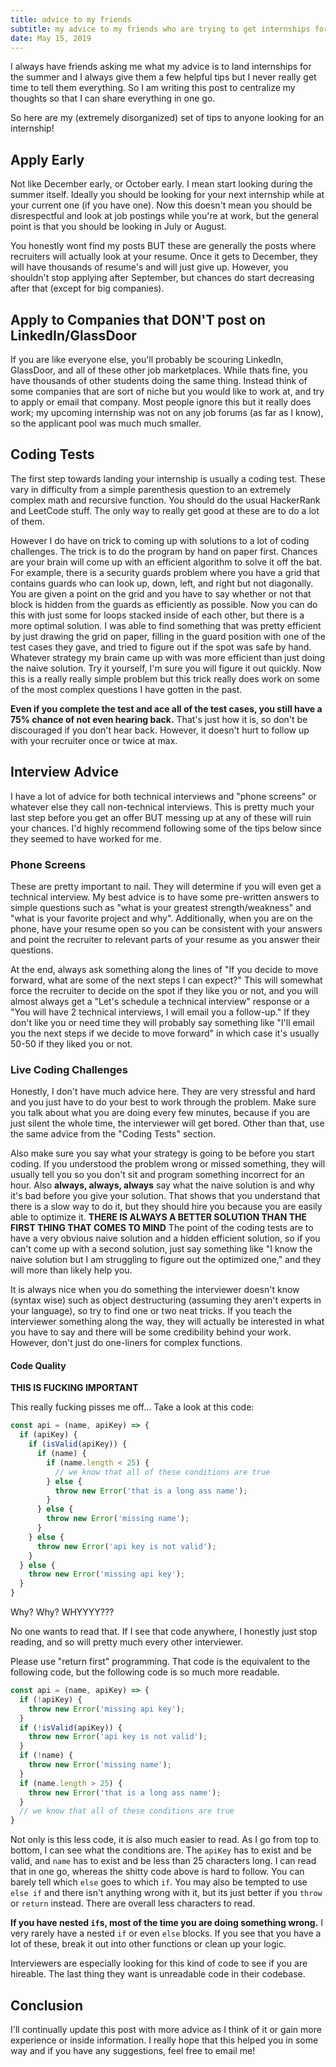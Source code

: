 ```yaml
---
title: advice to my friends
subtitle: my advice to my friends who are trying to get internships for the summer
date: May 15, 2019
---
```


I always have friends asking me what my advice is to land internships for the summer and I always give them a few helpful tips but I never really get time to tell them everything. So I am writing this post to centralize my thoughts so that I can share everything in one go.

So here are my (extremely disorganized) set of tips to anyone looking for an internship!

## Apply Early

Not like December early, or October early. I mean start looking during the summer itself. Ideally you should be looking for your next internship while at your current one (if you have one).  Now this doesn't mean you should be disrespectful and look at job postings while you're at work, but the general point is that you should be looking in July or August.

You honestly wont find my posts BUT these are generally the posts where recruiters will actually look at your resume. Once it gets to December, they will have thousands of resume's and will just give up. However, you shouldn't stop applying after September, but chances do start decreasing after that (except for big companies).

## Apply to Companies that DON'T post on LinkedIn/GlassDoor

If you are like everyone else, you'll probably be scouring LinkedIn, GlassDoor, and all of these other job marketplaces. While thats fine, you have thousands of other students doing the same thing. Instead think of some companies that are sort of niche but you would like to work at, and try to apply or email that company. Most people ignore this but it really does work; my upcoming internship was not on any job forums (as far as I know), so the applicant pool was much much smaller.

## Coding Tests

The first step towards landing your internship is usually a coding test. These vary in difficulty from a simple parenthesis question to an extremely complex math and recursive function. You should do the usual HackerRank and LeetCode stuff. The only way to really get good at these are to do a lot of them.

However I do have on trick to coming up with solutions to a lot of coding challenges. The trick is to do the program by hand on paper first. Chances are your brain will come up with an efficient algorithm to solve it off the bat. For example, there is a security guards problem where you have a grid that contains guards who can look up, down, left, and right but not diagonally. You are given a point on the grid and you have to say whether or not that block is hidden from the guards as efficiently as possible. Now you can do this with just some for loops stacked inside of each other, but there is a more optimal solution. I was able to find something that was pretty efficient by just drawing the grid on paper, filling in the guard position with one of the test cases they gave, and tried to figure out if the spot was safe by hand. Whatever strategy my brain came up with was more efficient than just doing the naive solution. Try it yourself, I'm sure you will figure it out quickly. Now this is a really really simple problem but this trick really does work on some of the most complex questions I have gotten in the past.

**Even if you complete the test and ace all of the test cases, you still have a 75% chance of not even hearing back.** That's just how it is, so don't be discouraged if you don't hear back. However, it doesn't hurt to follow up with your recruiter once or twice at max.

## Interview Advice

I have a lot of advice for both technical interviews and "phone screens" or whatever else they call non-technical interviews. This is pretty much your last step before you get an offer BUT messing up at any of these will ruin your chances. I'd highly recommend following some of the tips below since they seemed to have worked for me.

### Phone Screens

These are pretty important to nail. They will determine if you will even get a technical interview. My best advice is to have some pre-written answers to simple questions such as "what is your greatest strength/weakness" and "what is your favorite project and why". Additionally, when you are on the phone, have your resume open so you can be consistent with your answers and point the recruiter to relevant parts of your resume as you answer their questions.

At the end, always ask something along the lines of "If you decide to move forward, what are some of the next steps I can expect?" This will somewhat force the recruiter to decide on the spot if they like you or not, and you will almost always get a "Let's schedule a technical interview" response or a "You will have 2 technical interviews, I will email you a follow-up." If they don't like you or need time they will probably say something like "I'll email you the next steps if we decide to move forward" in which case it's usually 50-50 if they liked you or not.

### Live Coding Challenges

Honestly, I don't have much advice here. They are very stressful and hard and you just have to do your best to work through the problem. Make sure you talk about what you are doing every few minutes, because if you are just silent the whole time, the interviewer will get bored. Other than that, use the same advice from the "Coding Tests" section.

Also make sure you say what your strategy is going to be before you start coding. If you understood the problem wrong or missed something, they will usually tell you so you don't sit and program something incorrect for an hour. Also **always, always, always** say what the naive solution is and why it's bad before you give your solution. That shows that you understand that there is a slow way to do it, but they should hire you because you are easily able to optimize it. **THERE IS ALWAYS A BETTER SOLUTION THAN THE FIRST THING THAT COMES TO MIND** The point of the coding tests are to have a very obvious naive solution and a hidden efficient solution, so if you can't come up with a second solution, just say something like "I know the naive solution but I am struggling to figure out the optimized one," and they will more than likely help you.

It is always nice when you do something the interviewer doesn't know (syntax wise) such as object destructuring (assuming they aren't experts in your language), so try to find one or two neat tricks. If you teach the interviewer something along the way, they will actually be interested in what you have to say and there will be some credibility behind your work. However, don't just do one-liners for complex functions.

#### Code Quality

**THIS IS FUCKING IMPORTANT**

This really fucking pisses me off... Take a look at this code:

```js
const api = (name, apiKey) => {
  if (apiKey) {
    if (isValid(apiKey)) {
      if (name) {
        if (name.length < 25) {
          // we know that all of these conditions are true
        } else {
          throw new Error('that is a long ass name');
        }
      } else {
        throw new Error('missing name');
      }
    } else {
      throw new Error('api key is not valid');
    }
  } else {
    throw new Error('missing api key');
  }
}
```

Why? Why? WHYYYY???

No one wants to read that. If I see that code anywhere, I honestly just stop reading, and so will pretty much every other interviewer.

Please use "return first" programming. That code is the equivalent to the following code, but the following code is so much more readable.

```js
const api = (name, apiKey) => {
  if (!apiKey) {
    throw new Error('missing api key');
  }
  if (!isValid(apiKey)) {
    throw new Error('api key is not valid');
  }
  if (!name) {
    throw new Error('missing name');
  }
  if (name.length > 25) {
    throw new Error('that is a long ass name');
  }
  // we know that all of these conditions are true
}
```

Not only is this less code, it is also much easier to read. As I go from top to bottom, I can see what the conditions are. The `apiKey` has to exist and be valid, and `name` has to exist and be less than 25 characters long. I can read that in one go, whereas the shitty code above is hard to follow. You can barely tell which `else` goes to which `if`. You may also be tempted to use `else if` and there isn't anything wrong with it, but its just better if you `throw` or `return` instead. There are overall less characters to read.

**If you have nested `if`s, most of the time you are doing something wrong.** I very rarely have a nested `if` or even `else` blocks. If you see that you have a lot of these, break it out into other functions or clean up your logic.

Interviewers are especially looking for this kind of code to see if you are hireable. The last thing they want is unreadable code in their codebase.

## Conclusion

I'll continually update this post with more advice as I think of it or gain more experience or inside information. I really hope that this helped you in some way and if you have any suggestions, feel free to email me!

